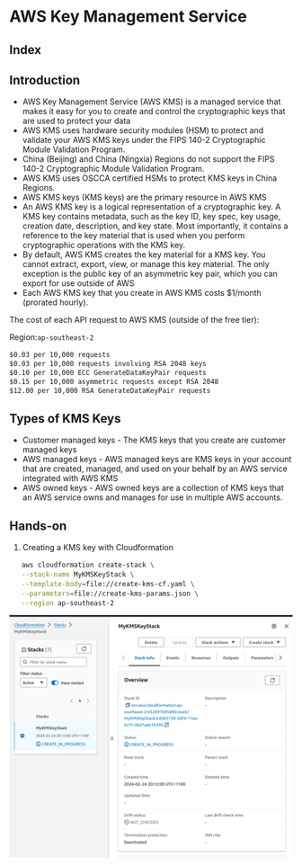# AWS Key Management Service

## Index

## Introduction 

- AWS Key Management Service (AWS KMS) is a managed service that makes it easy for you to create and control the cryptographic keys that are used to protect your data
- AWS KMS uses hardware security modules (HSM) to protect and validate your AWS KMS keys under the FIPS 140-2 Cryptographic Module Validation Program. 
- China (Beijing) and China (Ningxia) Regions do not support the FIPS 140-2 Cryptographic Module Validation Program. 
- AWS KMS uses OSCCA certified HSMs to protect KMS keys in China Regions.
- AWS KMS keys (KMS keys) are the primary resource in AWS KMS
- An AWS KMS key is a logical representation of a cryptographic key. A KMS key contains metadata, such as the key ID, key spec, key usage, creation date, description, and key state. Most importantly, it contains a reference to the key material that is used when you perform cryptographic operations with the KMS key.
- By default, AWS KMS creates the key material for a KMS key. You cannot extract, export, view, or manage this key material. The only exception is the public key of an asymmetric key pair, which you can export for use outside of AWS
- Each AWS KMS key that you create in AWS KMS costs $1/month (prorated hourly).

The cost of each API request to AWS KMS (outside of the free tier):

Region:`ap-southeast-2`

    $0.03 per 10,000 requests
    $0.03 per 10,000 requests involving RSA 2048 keys
    $0.10 per 10,000 ECC GenerateDataKeyPair requests
    $0.15 per 10,000 asymmetric requests except RSA 2048
    $12.00 per 10,000 RSA GenerateDataKeyPair requests

## Types of KMS Keys

- Customer managed keys - The KMS keys that you create are customer managed keys
- AWS managed keys - AWS managed keys are KMS keys in your account that are created, managed, and used on your behalf by an AWS service integrated with AWS KMS
- AWS owned keys - AWS owned keys are a collection of KMS keys that an AWS service owns and manages for use in multiple AWS accounts.


## Hands-on

1. Creating a KMS key with Cloudformation 

 ```bash
    aws cloudformation create-stack \
    --stack-name MyKMSKeyStack \
    --template-body=file://create-kms-cf.yaml \
    --parameters=file://create-kms-params.json \
    --region ap-southeast-2

 ```

![alt text](image.png)